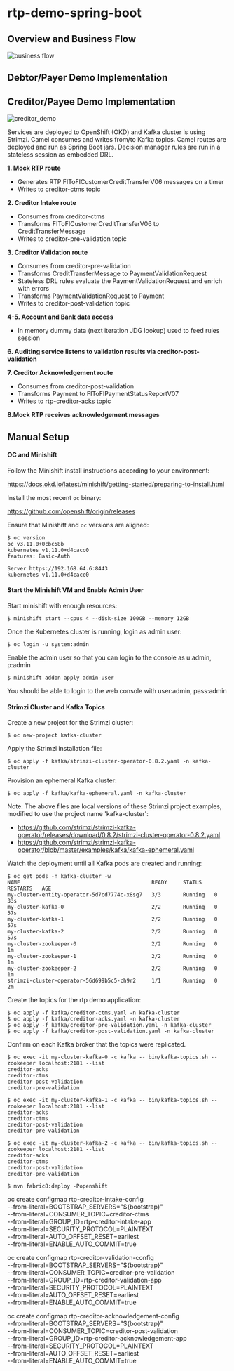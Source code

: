 # rtp-demo-spring-boot

## Overview and Business Flow

![business flow](https://github.com/lcspangler/rtp-demo-spring-boot/blob/master/images/rtp_business_flow.png)





## Debtor/Payer Demo Implementation



## Creditor/Payee Demo Implementation

![creditor_demo](https://github.com/lcspangler/rtp-demo-spring-boot/blob/master/images/rtp-creditor-demo.png)

Services are deployed to OpenShift (OKD) and Kafka cluster is using Strimzi.
Camel consumes and writes from/to Kafka topics.
Camel routes are deployed and run as Spring Boot jars.
Decision manager rules are run in a stateless session as embedded DRL.

 **1. Mock RTP route**
- Generates RTP FIToFICustomerCreditTransferV06 messages on a timer
- Writes to creditor-ctms topic

 **2. Creditor Intake route**
- Consumes from creditor-ctms
- Transforms FIToFICustomerCreditTransferV06 to CreditTransferMessage
- Writes to creditor-pre-validation topic

**3. Creditor Validation route**
- Consumes from creditor-pre-validation
- Transforms CreditTransferMessage to PaymentValidationRequest
- Stateless DRL rules evaluate the PaymentValidationRequest and enrich with errors
- Transforms PaymentValidationRequest to Payment
- Writes to creditor-post-validation topic

**4-5. Account and Bank data access**
- In memory dummy data (next iteration JDG lookup) used to feed rules session

**6. Auditing service listens to validation results via creditor-post-validation**

**7. Creditor Acknowledgement route**
- Consumes from creditor-post-validation
- Transforms Payment to FIToFIPaymentStatusReportV07
- Writes to rtp-creditor-acks topic

**8.Mock RTP receives acknowledgement messages** 



## Manual Setup

#### OC and Minishift

Follow the Minishift install instructions according to your environment:

https://docs.okd.io/latest/minishift/getting-started/preparing-to-install.html

Install the most recent `oc` binary:

https://github.com/openshift/origin/releases

Ensure that Minishift and `oc` versions are aligned:
```
$ oc version
oc v3.11.0+0cbc58b
kubernetes v1.11.0+d4cacc0
features: Basic-Auth

Server https://192.168.64.6:8443
kubernetes v1.11.0+d4cacc0
```

#### Start the Minishift VM and Enable Admin User

Start minishift with enough resources:
```
$ minishift start --cpus 4 --disk-size 100GB --memory 12GB
```

Once the Kubernetes cluster is running, login as admin user:
```
$ oc login -u system:admin
```

Enable the admin user so that you can login to the console as u:admin, p:admin
```
$ minishift addon apply admin-user
```

You should be able to login to the web console with user:admin, pass:admin



#### Strimzi Cluster and Kafka Topics

Create a new project for the Strimzi cluster:
```
$ oc new-project kafka-cluster
```

Apply the Strimzi installation file:
```
$ oc apply -f kafka/strimzi-cluster-operator-0.8.2.yaml -n kafka-cluster
```

Provision an ephemeral Kafka cluster:
```
$ oc apply -f kafka/kafka-ephemeral.yaml -n kafka-cluster
```

Note: The above files are local versions of these Strimzi project examples, modified to use the project name 'kafka-cluster':
- https://github.com/strimzi/strimzi-kafka-operator/releases/download/0.8.2/strimzi-cluster-operator-0.8.2.yaml
- https://github.com/strimzi/strimzi-kafka-operator/blob/master/examples/kafka/kafka-ephemeral.yaml


Watch the deployment until all Kafka pods are created and running:
```
$ oc get pods -n kafka-cluster -w
NAME                                          READY     STATUS    RESTARTS   AGE
my-cluster-entity-operator-5d7cd7774c-x8sg7   3/3       Running   0          33s
my-cluster-kafka-0                            2/2       Running   0          57s
my-cluster-kafka-1                            2/2       Running   0          57s
my-cluster-kafka-2                            2/2       Running   0          57s
my-cluster-zookeeper-0                        2/2       Running   0          1m
my-cluster-zookeeper-1                        2/2       Running   0          1m
my-cluster-zookeeper-2                        2/2       Running   0          1m
strimzi-cluster-operator-56d699b5c5-ch9r2     1/1       Running   0          2m
```

Create the topics for the rtp demo application:
```
$ oc apply -f kafka/creditor-ctms.yaml -n kafka-cluster
$ oc apply -f kafka/creditor-acks.yaml -n kafka-cluster
$ oc apply -f kafka/creditor-pre-validation.yaml -n kafka-cluster
$ oc apply -f kafka/creditor-post-validation.yaml -n kafka-cluster
```

Confirm on each Kafka broker that the topics were replicated.
```
$ oc exec -it my-cluster-kafka-0 -c kafka -- bin/kafka-topics.sh --zookeeper localhost:2181 --list
creditor-acks
creditor-ctms
creditor-post-validation
creditor-pre-validation
```
```
$ oc exec -it my-cluster-kafka-1 -c kafka -- bin/kafka-topics.sh --zookeeper localhost:2181 --list
creditor-acks
creditor-ctms
creditor-post-validation
creditor-pre-validation
```
```
$ oc exec -it my-cluster-kafka-2 -c kafka -- bin/kafka-topics.sh --zookeeper localhost:2181 --list
creditor-acks
creditor-ctms
creditor-post-validation
creditor-pre-validation
```


```
$ mvn fabric8:deploy -Popenshift
```




oc create configmap rtp-creditor-intake-config \
            --from-literal=BOOTSTRAP_SERVERS="${bootstrap}" \
            --from-literal=CONSUMER_TOPIC=creditor-ctms \
            --from-literal=GROUP_ID=rtp-creditor-intake-app \
            --from-literal=SECURITY_PROTOCOL=PLAINTEXT \
            --from-literal=AUTO_OFFSET_RESET=earliest \
            --from-literal=ENABLE_AUTO_COMMIT=true


oc create configmap rtp-creditor-validation-config \
            --from-literal=BOOTSTRAP_SERVERS="${bootstrap}" \
            --from-literal=CONSUMER_TOPIC=creditor-pre-validation \
            --from-literal=GROUP_ID=rtp-creditor-validation-app \
            --from-literal=SECURITY_PROTOCOL=PLAINTEXT \
            --from-literal=AUTO_OFFSET_RESET=earliest \
            --from-literal=ENABLE_AUTO_COMMIT=true


oc create configmap rtp-creditor-acknowledgement-config \
                        --from-literal=BOOTSTRAP_SERVERS="${bootstrap}" \
                        --from-literal=CONSUMER_TOPIC=creditor-post-validation \
                        --from-literal=GROUP_ID=rtp-creditor-acknowledgement-app \
                        --from-literal=SECURITY_PROTOCOL=PLAINTEXT \
                        --from-literal=AUTO_OFFSET_RESET=earliest \
                        --from-literal=ENABLE_AUTO_COMMIT=true
